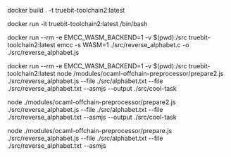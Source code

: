 docker build . -t truebit-toolchain2:latest

docker run -it truebit-toolchain2:latest /bin/bash

docker run --rm -e EMCC_WASM_BACKEND=1 -v $(pwd):/src truebit-toolchain2:latest emcc -s WASM=1 ./src/reverse_alphabet.c -o ./src/reverse_alphabet.js

docker run --rm -e EMCC_WASM_BACKEND=1 -v $(pwd):/src truebit-toolchain2:latest node /modules/ocaml-offchain-preprocessor/prepare2.js ./src/reverse_alphabet.js --file ./src/alphabet.txt --file ./src/reverse_alphabet.txt --asmjs --output ./src/cool-task

node ./modules/ocaml-offchain-preprocessor/prepare2.js ./src/reverse_alphabet.js --file ./src/alphabet.txt --file ./src/reverse_alphabet.txt --asmjs --output ./src/cool-task

node ./modules/ocaml-offchain-preprocessor/prepare.js ./src/reverse_alphabet.js --file ./src/alphabet.txt --file ./src/reverse_alphabet.txt --asmjs 
